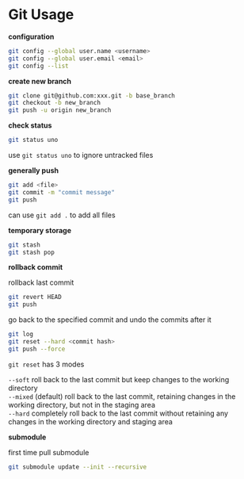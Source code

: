 # Git Usage

**configuration**

```bash
git config --global user.name <username>
git config --global user.email <email>
git config --list
```

**create new branch**

```bash
git clone git@github.com:xxx.git -b base_branch
git checkout -b new_branch
git push -u origin new_branch
```

**check status**

```bash
git status uno
```

use `git status uno` to ignore untracked files

**generally push**

```bash
git add <file>
git commit -m "commit message"
git push
```

can use `git add .` to add all files

**temporary storage**

```bash
git stash
git stash pop
```

**rollback commit**

rollback last commit

```bash
git revert HEAD
git push
```

go back to the specified commit and undo the commits after it

```bash
git log
git reset --hard <commit hash>
git push --force
```

`git reset` has 3 modes

`--soft` roll back to the last commit but keep changes to the working directory  
`--mixed` (default) roll back to the last commit, retaining changes in the working directory, but not in the staging area  
`--hard` completely roll back to the last commit without retaining any changes in the working directory and staging area

**submodule**

first time pull submodule

```bash
git submodule update --init --recursive
```

